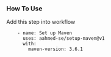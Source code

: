 ### How To Use

Add this step into workflow

```
    - name: Set up Maven
      uses: aahmed-se/setup-maven@v1
      with:
        maven-version: 3.6.1
```

